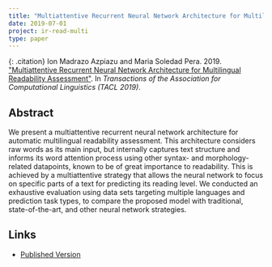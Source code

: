 ```yaml
---
title: "Multiattentive Recurrent Neural Network Architecture for Multilingual Readability Assessment"
date: 2019-07-01
project: ir-read-multi
type: paper
---
```


{: .citation}
Ion Madrazo Azpiazu and Maria Soledad Pera. 2019. ["Multiattentive Recurrent Neural Network Architecture for Multilingual Readability Assessment"](#). In <cite>Transactions of the Association for Computational Linguistics (TACL 2019)</cite>.

## Abstract

We present a multiattentive recurrent neural network architecture for automatic multilingual readability assessment. This architecture considers raw words as its main input, but internally captures text structure and informs its word attention process using other syntax- and morphology-related datapoints, known to be of great importance to readability. This is achieved by a multiattentive strategy that allows the neural network to focus on specific parts of a text for predicting its reading level. We conducted an exhaustive evaluation using data sets targeting multiple languages and prediction task types, to compare the proposed model with traditional, state-of-the-art, and other neural network strategies.

## Links

* [Published Version](https://www.mitpressjournals.org/doi/full/10.1162/tacl_a_00278)
